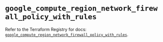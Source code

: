 # `google_compute_region_network_firewall_policy_with_rules`

Refer to the Terraform Registry for docs: [`google_compute_region_network_firewall_policy_with_rules`](https://registry.terraform.io/providers/hashicorp/google-beta/6.16.0/docs/resources/google_compute_region_network_firewall_policy_with_rules).
